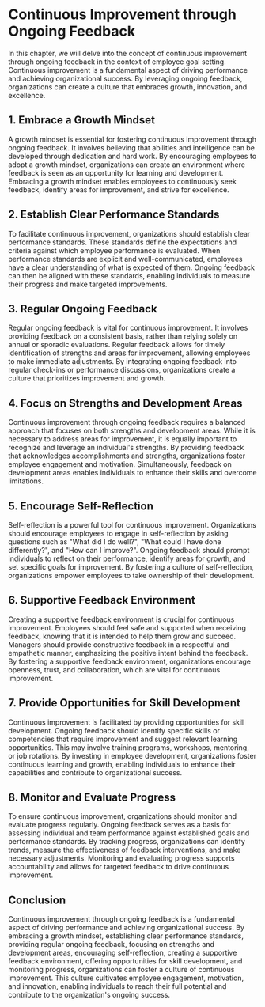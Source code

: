 Continuous Improvement through Ongoing Feedback
========================================================

In this chapter, we will delve into the concept of continuous improvement through ongoing feedback in the context of employee goal setting. Continuous improvement is a fundamental aspect of driving performance and achieving organizational success. By leveraging ongoing feedback, organizations can create a culture that embraces growth, innovation, and excellence.

**1. Embrace a Growth Mindset**
-------------------------------

A growth mindset is essential for fostering continuous improvement through ongoing feedback. It involves believing that abilities and intelligence can be developed through dedication and hard work. By encouraging employees to adopt a growth mindset, organizations can create an environment where feedback is seen as an opportunity for learning and development. Embracing a growth mindset enables employees to continuously seek feedback, identify areas for improvement, and strive for excellence.

**2. Establish Clear Performance Standards**
--------------------------------------------

To facilitate continuous improvement, organizations should establish clear performance standards. These standards define the expectations and criteria against which employee performance is evaluated. When performance standards are explicit and well-communicated, employees have a clear understanding of what is expected of them. Ongoing feedback can then be aligned with these standards, enabling individuals to measure their progress and make targeted improvements.

**3. Regular Ongoing Feedback**
-------------------------------

Regular ongoing feedback is vital for continuous improvement. It involves providing feedback on a consistent basis, rather than relying solely on annual or sporadic evaluations. Regular feedback allows for timely identification of strengths and areas for improvement, allowing employees to make immediate adjustments. By integrating ongoing feedback into regular check-ins or performance discussions, organizations create a culture that prioritizes improvement and growth.

**4. Focus on Strengths and Development Areas**
-----------------------------------------------

Continuous improvement through ongoing feedback requires a balanced approach that focuses on both strengths and development areas. While it is necessary to address areas for improvement, it is equally important to recognize and leverage an individual's strengths. By providing feedback that acknowledges accomplishments and strengths, organizations foster employee engagement and motivation. Simultaneously, feedback on development areas enables individuals to enhance their skills and overcome limitations.

**5. Encourage Self-Reflection**
--------------------------------

Self-reflection is a powerful tool for continuous improvement. Organizations should encourage employees to engage in self-reflection by asking questions such as "What did I do well?", "What could I have done differently?", and "How can I improve?". Ongoing feedback should prompt individuals to reflect on their performance, identify areas for growth, and set specific goals for improvement. By fostering a culture of self-reflection, organizations empower employees to take ownership of their development.

**6. Supportive Feedback Environment**
--------------------------------------

Creating a supportive feedback environment is crucial for continuous improvement. Employees should feel safe and supported when receiving feedback, knowing that it is intended to help them grow and succeed. Managers should provide constructive feedback in a respectful and empathetic manner, emphasizing the positive intent behind the feedback. By fostering a supportive feedback environment, organizations encourage openness, trust, and collaboration, which are vital for continuous improvement.

**7. Provide Opportunities for Skill Development**
--------------------------------------------------

Continuous improvement is facilitated by providing opportunities for skill development. Ongoing feedback should identify specific skills or competencies that require improvement and suggest relevant learning opportunities. This may involve training programs, workshops, mentoring, or job rotations. By investing in employee development, organizations foster continuous learning and growth, enabling individuals to enhance their capabilities and contribute to organizational success.

**8. Monitor and Evaluate Progress**
------------------------------------

To ensure continuous improvement, organizations should monitor and evaluate progress regularly. Ongoing feedback serves as a basis for assessing individual and team performance against established goals and performance standards. By tracking progress, organizations can identify trends, measure the effectiveness of feedback interventions, and make necessary adjustments. Monitoring and evaluating progress supports accountability and allows for targeted feedback to drive continuous improvement.

**Conclusion**
--------------

Continuous improvement through ongoing feedback is a fundamental aspect of driving performance and achieving organizational success. By embracing a growth mindset, establishing clear performance standards, providing regular ongoing feedback, focusing on strengths and development areas, encouraging self-reflection, creating a supportive feedback environment, offering opportunities for skill development, and monitoring progress, organizations can foster a culture of continuous improvement. This culture cultivates employee engagement, motivation, and innovation, enabling individuals to reach their full potential and contribute to the organization's ongoing success.
